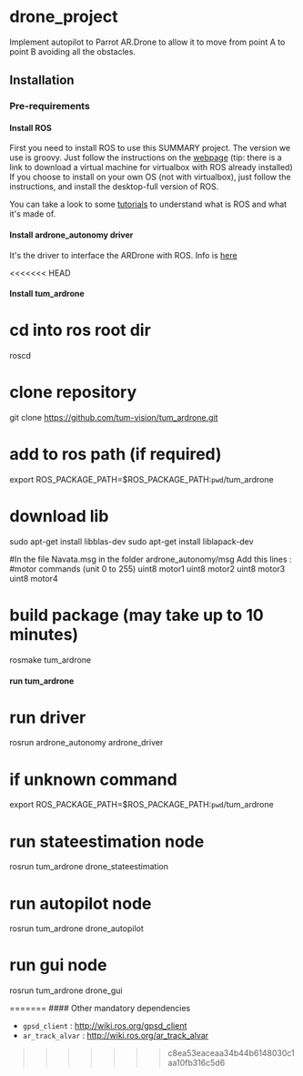 drone\_project
=============

Implement autopilot to Parrot AR.Drone to allow it to move from point A to point B avoiding all the obstacles.

Installation
-----------
### Pre-requirements
#### Install ROS
First you need to install ROS to use this SUMMARY
project.
The version we use is groovy. Just follow the instructions on the [webpage](http://wiki.ros.org/groovy/Installation) (tip: there is a link to download a virtual machine for virtualbox with ROS already installed)
If you choose to install on your own OS (not with virtualbox), just follow the instructions, and install the desktop-full version of ROS.

You can take a look to some [tutorials](http://wiki.ros.org/ROS/Tutorials) to understand what is ROS and what it's made of.

#### Install ardrone\_autonomy driver
It's the driver to interface the ARDrone with ROS.
Info is [here](https://github.com/AutonomyLab/ardrone_autonomy#ardrone_autonomy--a-ros-driver-for-ardrone-10--20)

<<<<<<< HEAD

#### Install tum_ardrone

# cd into ros root dir
roscd

# clone repository
git clone https://github.com/tum-vision/tum_ardrone.git

# add to ros path (if required)
export ROS_PACKAGE_PATH=$ROS_PACKAGE_PATH:`pwd`/tum_ardrone

# download lib
sudo apt-get install libblas-dev
sudo apt-get install liblapack-dev

#In the file Navata.msg in the folder ardrone_autonomy/msg
Add this lines : 
#motor commands (unit 0 to 255)
uint8 motor1
uint8 motor2
uint8 motor3
uint8 motor4

# build package (may take up to 10 minutes)
rosmake tum_ardrone


#### run tum_ardrone

# run driver
rosrun ardrone_autonomy ardrone_driver

# if unknown command
export ROS_PACKAGE_PATH=$ROS_PACKAGE_PATH:`pwd`/tum_ardrone

# run stateestimation node
rosrun tum_ardrone drone_stateestimation

# run autopilot node
rosrun tum_ardrone drone_autopilot

# run gui node
rosrun tum_ardrone drone_gui




=======
#### Other mandatory dependencies

- `gpsd_client` : http://wiki.ros.org/gpsd_client
- `ar_track_alvar` : http://wiki.ros.org/ar_track_alvar
>>>>>>> c8ea53eaceaa34b44b6148030c1aa10fb316c5d6
